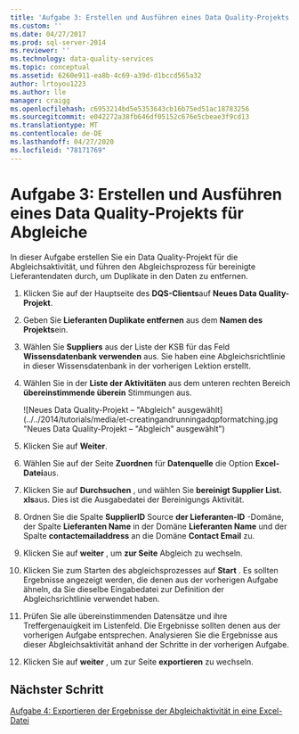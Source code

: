 ```yaml
---
title: 'Aufgabe 3: Erstellen und Ausführen eines Data Quality-Projekts für den Abgleich | Microsoft-Dokumentation'
ms.custom: ''
ms.date: 04/27/2017
ms.prod: sql-server-2014
ms.reviewer: ''
ms.technology: data-quality-services
ms.topic: conceptual
ms.assetid: 6260e911-ea8b-4c69-a39d-d1bccd565a32
author: lrtoyou1223
ms.author: lle
manager: craigg
ms.openlocfilehash: c6953214bd5e5353643cb16b75ed51ac18783256
ms.sourcegitcommit: e042272a38fb646df05152c676e5cbeae3f9cd13
ms.translationtype: MT
ms.contentlocale: de-DE
ms.lasthandoff: 04/27/2020
ms.locfileid: "78171769"
---
```

# <a name="task-3-creating-and-running-a-data-quality-project-for-matching"></a>Aufgabe 3: Erstellen und Ausführen eines Data Quality-Projekts für Abgleiche
  In dieser Aufgabe erstellen Sie ein Data Quality-Projekt für die Abgleichsaktivität, und führen den Abgleichsprozess für bereinigte Lieferantendaten durch, um Duplikate in den Daten zu entfernen.

1.  Klicken Sie auf der Hauptseite des **DQS-Clients**auf **Neues Data Quality-Projekt**.

2.  Geben Sie **Lieferanten Duplikate entfernen** aus dem **Namen des Projekts**ein.

3.  Wählen Sie **Suppliers** aus der Liste der KSB für das Feld **Wissensdatenbank verwenden** aus. Sie haben eine Abgleichsrichtlinie in dieser Wissensdatenbank in der vorherigen Lektion erstellt.

4.  Wählen Sie in der **Liste der Aktivitäten** aus dem unteren rechten Bereich **übereinstimmende überein** Stimmungen aus.

     ![Neues Data Quality-Projekt – "Abgleich" ausgewählt](../../2014/tutorials/media/et-creatingandrunningadqpformatching.jpg "Neues Data Quality-Projekt – "Abgleich" ausgewählt")

5.  Klicken Sie auf **Weiter**.

6.  Wählen Sie auf der Seite **Zuordnen** für **Datenquelle** die Option **Excel-Datei**aus.

7.  Klicken Sie auf **Durchsuchen** , und wählen Sie **bereinigt Supplier List. xls**aus. Dies ist die Ausgabedatei der Bereinigungs Aktivität.

8.  Ordnen Sie die Spalte **SupplierID** Source **der Lieferanten-ID** -Domäne, der Spalte **Lieferanten Name** in der Domäne **Lieferanten Name** und der Spalte **contactemailaddress** an die Domäne **Contact Email** zu.

9. Klicken Sie auf **weiter** , um **zur Seite** Abgleich zu wechseln.

10. Klicken Sie zum Starten des abgleichsprozesses auf **Start** . Es sollten Ergebnisse angezeigt werden, die denen aus der vorherigen Aufgabe ähneln, da Sie dieselbe Eingabedatei zur Definition der Abgleichsrichtlinie verwendet haben.

11. Prüfen Sie alle übereinstimmenden Datensätze und ihre Treffergenauigkeit im Listenfeld. Die Ergebnisse sollten denen aus der vorherigen Aufgabe entsprechen. Analysieren Sie die Ergebnisse aus dieser Abgleichsaktivität anhand der Schritte in der vorherigen Aufgabe.

12. Klicken Sie auf **weiter** , um zur Seite **exportieren** zu wechseln.

## <a name="next-step"></a>Nächster Schritt
 [Aufgabe 4: Exportieren der Ergebnisse der Abgleichaktivität in eine Excel-Datei](../../2014/tutorials/task-4-exporting-the-results-from-matching-activity-to-an-excel-file.md)



